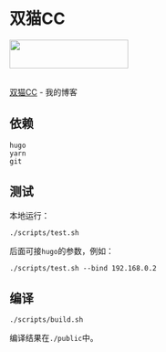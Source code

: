 # 双猫CC

<a href="https://2cat.cc">
<img src="https://2cat.cc/images/2cats.png" width="208" height="50" /></a>
<br>
<br>

[双猫CC](https://2cat.cc) - 我的博客

## 依赖

```text
hugo
yarn
git
```

## 测试

本地运行：

```shell
./scripts/test.sh
```

后面可接`hugo`的参数，例如：

```shell
./scripts/test.sh --bind 192.168.0.2
```

## 编译

```shell
./scripts/build.sh
```

编译结果在`./public`中。
